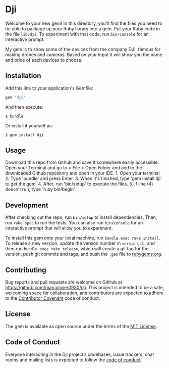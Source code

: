 # Dji

Welcome to your new gem! In this directory, you'll find the files you need to be able to package up your Ruby library into a gem. Put your Ruby code in the file `lib/dji`. To experiment with that code, run `bin/console` for an interactive prompt.

My gem is to show some of the devices from the company DJI, famous for making drones and cameras. Based on your input it will show you the name and price of each devices to choose.  

## Installation

Add this line to your application's Gemfile:

```ruby
gem 'dji'
```

And then execute:

    $ bundle

Or install it yourself as:

    $ gem install dji

## Usage

Download this repo from Github and save it somewhere easily accessible. Open your Terminal and go to > File > Open Folder and and to the downloaded Github repository and open in your IDE. 
    1. Open your terminal
    2. Type 'bundle' and press Enter.
    3. When it's finished, type 'gem install dji' to get the gem.
    4. After, run 'bin/setup' to execute the files.
    5. If line (4) doesn't run, type 'ruby bin/begin'.

## Development

After checking out the repo, run `bin/setup` to install dependencies. Then, run `rake spec` to run the tests. You can also run `bin/console` for an interactive prompt that will allow you to experiment.

To install this gem onto your local machine, run `bundle exec rake install`. To release a new version, update the version number in `version.rb`, and then run `bundle exec rake release`, which will create a git tag for the version, push git commits and tags, and push the `.gem` file to [rubygems.org](https://rubygems.org).

## Contributing

Bug reports and pull requests are welcome on GitHub at https://github.com/marcolivier0930/dji. This project is intended to be a safe, welcoming space for collaboration, and contributors are expected to adhere to the [Contributor Covenant](http://contributor-covenant.org) code of conduct.

## License

The gem is available as open source under the terms of the [MIT License](https://opensource.org/licenses/MIT).

## Code of Conduct

Everyone interacting in the Dji project’s codebases, issue trackers, chat rooms and mailing lists is expected to follow the [code of conduct](https://github.com/[USERNAME]/dji/blob/master/CODE_OF_CONDUCT.md).
